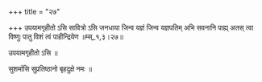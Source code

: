+++
title = "२७"

+++
उपयामगृहीतो ऽसि सावित्रो ऽसि जनधाया जिन्व यज्ञं जिन्व यज्ञपतिम् अभि सवनानि पाह्य् अतस् त्वा विष्णुः पातु विशं त्वं पाहीन्द्रियेण ॥म्स्_१,३।२७॥  
    
  
उपयामगृहीतो ऽसि ॥  
    
सुशर्मासि सुप्रतिष्ठानो बृहदुक्षे नमः ॥  
    
